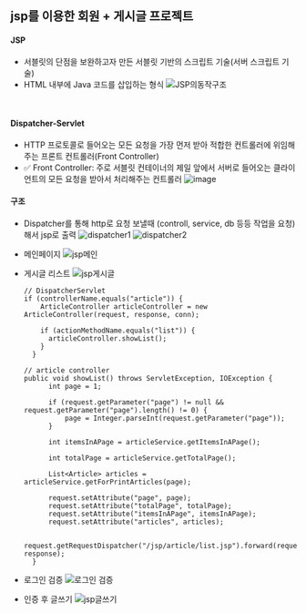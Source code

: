 ## jsp를 이용한 회원 + 게시글 프로젝트

#### JSP
- 서블릿의 단점을 보완하고자 만든 서블릿 기반의 스크립트 기술(서버 스크립트 기술)
- HTML 내부에 Java 코드를 삽입하는 형식
![JSP의동작구조](https://github.com/ohyo555/JSP_AM_2024_01/assets/153146836/83a7dad7-e570-4402-9c42-ae7ece29bf50)

<br>

#### Dispatcher-Servlet
- HTTP 프로토콜로 들어오는 모든 요청을 가장 먼저 받아 적합한 컨트롤러에 위임해주는 프론트 컨트롤러(Front Controller)
- ✅ Front Controller: 주로 서블릿 컨테이너의 제일 앞에서 서버로 들어오는 클라이언트의 모든 요청을 받아서 처리해주는 컨트롤러
![image](https://github.com/ohyo555/JSP_AM_2024_01/assets/153146836/fb042111-a96c-4db9-a6c6-f12a3e5dce27)

#### 구조
- Dispatcher를 통해 http로 요청 보낼때 (controll, service, db 등등 작업을 요청)해서 jsp로 출력
![dispatcher1](https://github.com/ohyo555/JSP_AM_2024_01/assets/153146836/381c6c8a-a571-45b3-9cbe-a33201e78957)
![dispatcher2](https://github.com/ohyo555/JSP_AM_2024_01/assets/153146836/4c08a9e5-8795-41db-92cc-67f034749a0c)

- 메인페이지
  ![jsp메인](https://github.com/ohyo555/JSP_AM_2024_01/assets/153146836/cde97a20-8e9b-48f7-80f8-517ed043855f)

- 게시글 리스트
![jsp게시글](https://github.com/ohyo555/JSP_AM_2024_01/assets/153146836/141fd50b-d7ea-4eb3-8a7b-afebdf6742d4)
  ```
  // DispatcherServlet
  if (controllerName.equals("article")) {
      ArticleController articleController = new ArticleController(request, response, conn);

      if (actionMethodName.equals("list")) {
        articleController.showList();
      }
    }
  
  // article controller
  public void showList() throws ServletException, IOException {
  		int page = 1;
  
  		if (request.getParameter("page") != null && request.getParameter("page").length() != 0) {
  			page = Integer.parseInt(request.getParameter("page"));
  		}
  
  		int itemsInAPage = articleService.getItemsInAPage();
  
  		int totalPage = articleService.getTotalPage();
  
  		List<Article> articles = articleService.getForPrintArticles(page);
  
  		request.setAttribute("page", page);
  		request.setAttribute("totalPage", totalPage);
  		request.setAttribute("itemsInAPage", itemsInAPage);
  		request.setAttribute("articles", articles);
  
  		request.getRequestDispatcher("/jsp/article/list.jsp").forward(request, response);
  	}
  ```
- 로그인 검증
![로그인 검증](https://github.com/ohyo555/JSP_AM_2024_01/assets/153146836/b91a9861-8a53-416f-9fcc-ebc5de9696f9)

- 인증 후 글쓰기
![jsp글쓰기](https://github.com/ohyo555/JSP_AM_2024_01/assets/153146836/70114123-70d9-41bd-9772-83dba3f15376)

